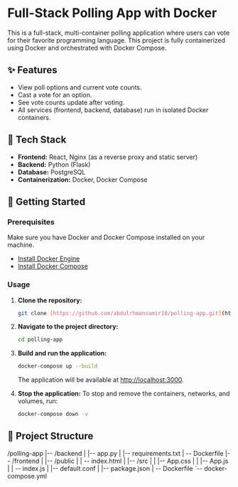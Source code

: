 # Full-Stack Polling App with Docker

This is a full-stack, multi-container polling application where users can vote for their favorite programming language. This project is fully containerized using Docker and orchestrated with Docker Compose.

## ✨ Features

* View poll options and current vote counts.
* Cast a vote for an option.
* See vote counts update after voting.
* All services (frontend, backend, database) run in isolated Docker containers.

## 🚀 Tech Stack

* **Frontend:** React, Nginx (as a reverse proxy and static server)
* **Backend:** Python (Flask)
* **Database:** PostgreSQL
* **Containerization:** Docker, Docker Compose

## 🏁 Getting Started

### Prerequisites

Make sure you have Docker and Docker Compose installed on your machine.

* [Install Docker Engine](https://docs.docker.com/engine/install/)
* [Install Docker Compose](https://docs.docker.com/compose/install/)

### Usage

1.  **Clone the repository:**
    ```bash
    git clone [https://github.com/abdulrhmansamir10/polling-app.git](https://github.com/abdulrhmansamir10/polling-app.git)
    ```

2.  **Navigate to the project directory:**
    ```bash
    cd polling-app
    ```

3.  **Build and run the application:**
    ```bash
    docker-compose up --build
    ```
    The application will be available at [http://localhost:3000](http://localhost:3000).

4.  **Stop the application:**
    To stop and remove the containers, networks, and volumes, run:
    ```bash
    docker-compose down -v
    ```

## 📁 Project Structure
/polling-app
|-- /backend
|   |-- app.py
|   |-- requirements.txt
|   -- Dockerfile |-- /frontend |   |-- /public |   |   -- index.html
|   |-- /src
|   |   |-- App.css
|   |   |-- App.js
|   |   -- index.js |   |-- default.conf |   |-- package.json |   -- Dockerfile
`-- docker-compose.yml
